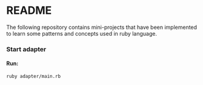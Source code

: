# README

The following repository contains mini-projects that have been implemented to learn some patterns and concepts used in ruby language.

### Start adapter

#### Run:
```
ruby adapter/main.rb
```
